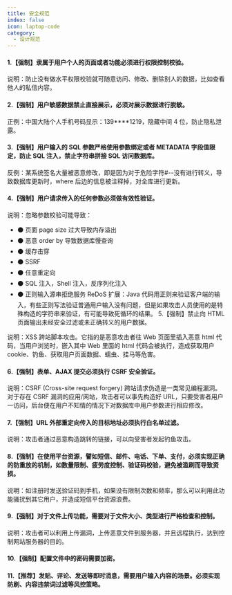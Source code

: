 ```yaml
---
title: 安全规范
index: false
icon: laptop-code
category:
  - 设计规范
---
```


#### 1.【强制】隶属于用户个人的页面或者功能必须进行权限控制校验。
说明：防止没有做水平权限校验就可随意访问、修改、删除别人的数据，比如查看他人的私信内容。
#### 2.【强制】用户敏感数据禁止直接展示，必须对展示数据进行脱敏。
正例：中国大陆个人手机号码显示：139****1219，隐藏中间 4 位，防止隐私泄露。
#### 3.【强制】用户输入的 SQL 参数严格使用参数绑定或者 METADATA 字段值限定，防止 SQL 注入，禁止字符串拼接 SQL 访问数据库。
反例：某系统签名大量被恶意修改，即是因为对于危险字符#--没有进行转义，导致数据库更新时，where 后边的信息被注释掉，对全库进行更新。
#### 4.【强制】用户请求传入的任何参数必须做有效性验证。
说明：忽略参数校验可能导致：
* ⚫ 页面 page size 过大导致内存溢出
* ⚫ 恶意 order by 导致数据库慢查询
* ⚫ 缓存击穿
* ⚫ SSRF
* ⚫ 任意重定向
* ⚫ SQL 注入，Shell 注入，反序列化注入
* ⚫ 正则输入源串拒绝服务 ReDoS
扩展：Java 代码用正则来验证客户端的输入，有些正则写法验证普通用户输入没有问题，但是如果攻击人员使用的是特殊构造的字符串来验证，有可能导致死循环的结果。 5.【强制】禁止向 HTML 页面输出未经安全过滤或未正确转义的用户数据。

说明：XSS 跨站脚本攻击。它指的是恶意攻击者往 Web 页面里插入恶意 html 代码，当用户浏览时，嵌入其中 Web 里面的 html 代码会被执行，造成获取用户 cookie、钓鱼、获取用户页面数据、蠕虫、挂马等危害。
#### 6.【强制】表单、AJAX 提交必须执行 CSRF 安全验证。
说明：CSRF (Cross-site request forgery) 跨站请求伪造是一类常见编程漏洞。对于存在 CSRF 漏洞的应用/网站，攻击者可以事先构造好 URL，只要受害者用户一访问，后台便在用户不知情的情况下对数据库中用户参数进行相应修改。
#### 7.【强制】URL 外部重定向传入的目标地址必须执行白名单过滤。
说明：攻击者通过恶意构造跳转的链接，可以向受害者发起钓鱼攻击。
#### 8.【强制】在使用平台资源，譬如短信、邮件、电话、下单、支付，必须实现正确的防重放的机制，如数量限制、疲劳度控制、验证码校验，避免被滥刷而导致资损。
说明：如注册时发送验证码到手机，如果没有限制次数和频率，那么可以利用此功能骚扰到其它用户，并造成短信平台资源浪费。
#### 9.【强制】对于文件上传功能，需要对于文件大小、类型进行严格检查和控制。
说明：攻击者可以利用上传漏洞，上传恶意文件到服务器，并且远程执行，达到控制网站服务器的目的。
#### 10.【强制】配置文件中的密码需要加密。
#### 11.【推荐】发贴、评论、发送等即时消息，需要用户输入内容的场景。必须实现防刷、内容违禁词过滤等风控策略。